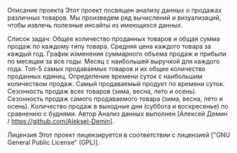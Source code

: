Описание проекта
Этот проект посвящен анализу данных о продажах различных товаров. Мы произведем ряд вычислений и визуализаций, чтобы извлечь полезные инсайты из имеющихся данных.

Список задач:
Общее количество проданных товаров и общая сумма продаж по каждому типу товара.
Средняя цена каждого товара за каждый год.
График изменения суммарного объема продаж и прибыли по месяцам за все годы.
Месяц с наибольшей выручкой для каждого года.
Топ-5 самых продаваемых товаров и их общее количество проданных единиц.
Определение времени суток с наибольшим количеством продаж.
Самый продаваемый продукт по времени суток.
Сезонность продаж всех товаров (зима, весна, лето и осень).
Сезонность продаж самого продаваемого товара (зима, весна, лето и осень).
Количество продаж в выходные дни (суббота и воскресенье) по сравнению с буднями.
Автор
Анализ данных выполнен [Алексей Демин / https://github.com/Aleksei-Demin].

Лицензия
Этот проект лицензируется в соответствии с лицензией ["GNU General Public License" (GPL)].
